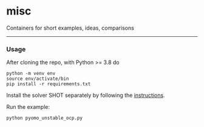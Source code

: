 # misc
Containers for short examples, ideas, comparisons

---

### Usage

After cloning the repo, with Python >= 3.8 do

```
python -m venv env
source env/activate/bin
pip install -r requirements.txt
```

Install the solver SHOT separately by following the [instructions](https://shotsolver.dev/shot/using-shot/getting-started).

Run the example:
```
python pyomo_unstable_ocp.py
```


